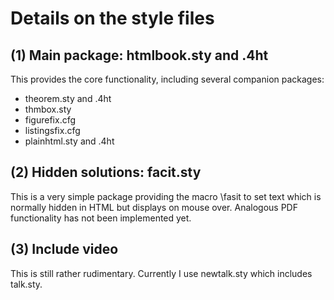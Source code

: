 # Details on the style files

## (1) Main package: htmlbook.sty and .4ht

This provides the core functionality, including several companion
packages:
- theorem.sty and .4ht
- thmbox.sty
- figurefix.cfg
- listingsfix.cfg
- plainhtml.sty and .4ht

## (2)  Hidden solutions: facit.sty

This is a very simple package providing the macro \fasit to set
text which is normally hidden in HTML but displays on mouse over.
Analogous PDF functionality has not been implemented yet.

## (3)  Include video

This is still rather rudimentary.  Currently I use
newtalk.sty which includes talk.sty.
